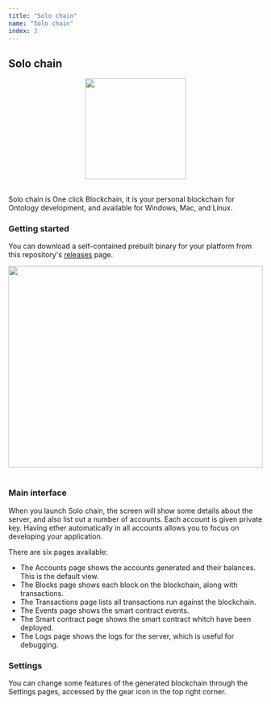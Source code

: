 ```yaml
---
title: "Solo chain"
name: "Solo chain"
index: 3
---
```


## Solo chain

<div align="center">
  <img src="https://raw.githubusercontent.com/punicasuite/solo-chain/master/image/icon.png" height="200" width="200"><br><br>
</div>


Solo chain is One click Blockchain, it is your personal blockchain for Ontology development, and available for Windows, Mac, and Linux.


### Getting started
You can download a self-contained prebuilt binary for your platform from this repository's [releases](https://github.com/punicasuite/solo-chain/releases) page.

<div align="center">
  <img src="https://raw.githubusercontent.com/punicasuite/solo-chain/master/image/solo_chain.png" height="400" width="100%"><br><br>
</div>

### Main interface

When you launch Solo chain, the screen will show some details about the server, and also list out a number of accounts. Each account is given private key. Having ether automatically in all accounts allows you to focus on developing your application.


There are six pages available:

* The Accounts page shows the accounts generated and their balances. This is the default view.
* The Blocks page shows each block on the blockchain, along with transactions.
* The Transactions page lists all transactions run against the blockchain.
* The Events page shows the smart contract events.
* The Smart contract page shows the smart contract whitch have been deployed.
* The Logs page shows the logs for the server, which is useful for debugging.


### Settings
You can change some features of the generated blockchain through the Settings pages, accessed by the gear icon in the top right corner.
